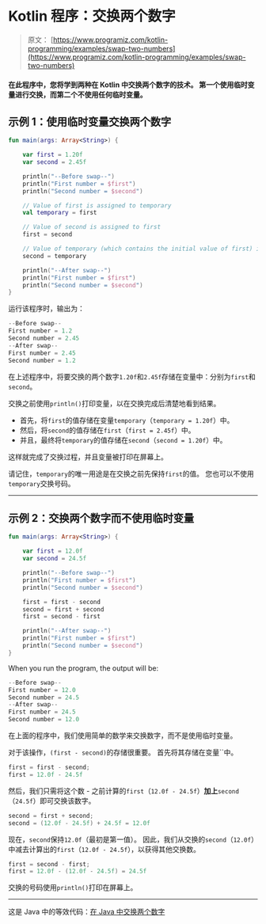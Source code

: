 # Kotlin 程序：交换两个数字

> 原文： [https://www.programiz.com/kotlin-programming/examples/swap-two-numbers](https://www.programiz.com/kotlin-programming/examples/swap-two-numbers)

#### 在此程序中，您将学到两种在 Kotlin 中交换两个数字的技术。 第一个使用临时变量进行交换，而第二个不使用任何临时变量。

## 示例 1：使用临时变量交换两个数字

```kt
fun main(args: Array<String>) {

    var first = 1.20f
    var second = 2.45f

    println("--Before swap--")
    println("First number = $first")
    println("Second number = $second")

    // Value of first is assigned to temporary
    val temporary = first

    // Value of second is assigned to first
    first = second

    // Value of temporary (which contains the initial value of first) is assigned to second
    second = temporary

    println("--After swap--")
    println("First number = $first")
    println("Second number = $second")
}
```

运行该程序时，输出为：

```kt
--Before swap--
First number = 1.2
Second number = 2.45
--After swap--
First number = 2.45
Second number = 1.2
```

在上述程序中，将要交换的两个数字`1.20f`和`2.45f`存储在变量中：分别为`first`和`second`。

交换之前使用`println()`打印变量，以在交换完成后清楚地看到结果。

*   首先，将`first`的值存储在变量`temporary`（`temporary = 1.20f`）中。
*   然后，将`second`的值存储在`first`（`first = 2.45f`）中。
*   并且，最终将`temporary`的值存储在`second`（`second = 1.20f`）中。

这样就完成了交换过程，并且变量被打印在屏幕上。

请记住，`temporary`的唯一用途是在交换之前先保持`first`的值。 您也可以不使用`temporary`交换号码。

* * *

## 示例 2：交换两个数字而不使用临时变量

```kt
fun main(args: Array<String>) {

    var first = 12.0f
    var second = 24.5f

    println("--Before swap--")
    println("First number = $first")
    println("Second number = $second")

    first = first - second
    second = first + second
    first = second - first

    println("--After swap--")
    println("First number = $first")
    println("Second number = $second")
}
```

When you run the program, the output will be:

```kt
--Before swap--
First number = 12.0
Second number = 24.5
--After swap--
First number = 24.5
Second number = 12.0
```

在上面的程序中，我们使用简单的数学来交换数字，而不是使用临时变量。

对于该操作，`(first - second)`的存储很重要。 首先将其存储在变量``中。

```kt
first = first - second;
first = 12.0f - 24.5f
```

然后，我们只需将这个数 - 之前计算的`first`（`12.0f - 24.5f`）**加上**`second`（`24.5f`）即可交换该数字。

```kt
second = first + second;
second = (12.0f - 24.5f) + 24.5f = 12.0f
```

现在，`second`保持`12.0f`（最初是第一值）。 因此，我们从交换的`second`（`12.0f`）中减去计算出的`first`（`12.0f - 24.5f`），以获得其他交换数。

```kt
first = second - first;
first = 12.0f - (12.0f - 24.5f) = 24.5f
```

交换的号码使用`println()`打印在屏幕上。

* * *

这是 Java 中的等效代码：[在 Java 中交换两个数字](/java-programming/examples/swap-two-numbers "Java Program to Swap Two numbers") 